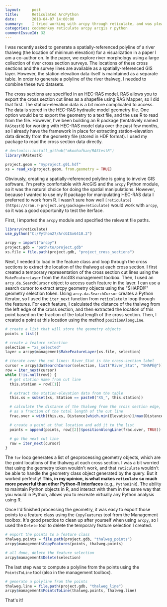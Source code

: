 ```yaml
---
layout:     post
title:      Reticulated ArcPython
date:       2018-04-07 14:00:00
summary:    I tried working with arcpy through reticulate, and was pleasantly surprised. 
categories: codemonkey reticulate arcpy arcgis r python
commentIssueId: 32
---
```


I was recently asked to generate a spatially-referenced polyline of a
river thalweg (the location of minimum elevation) for a visualization in
a paper I am a co-author on. In the paper, we explore river morphology using
a large collection of river cross section surveys. The locations of 
these cross sections and the survey lines are available
as a spatially-referenced GIS layer. However, the station elevation 
data itself is maintained as a separate table. In order to generate a 
polyline of the river thalweg, I needed to combine these two datasets.

The cross sections are specified in an HEC-RAS model. RAS allows you to 
export the cross section cut lines as a shapefile using RAS Mapper, so 
I did that first. 
The station-elevation data is a bit more complicated to access.
The data is stored in the HEC-RAS hydraulic model geometry file. One
option would be to export the geometry to a text file, and the use R
to read from the file. However, I've been building an R package (tentatively
named `RAStestR`) for working with HEC-RAS model data over the past few months, 
so I already have the framework in place for extracting station-elevation data
directly from the geometry file (stored in HDF format).
I used my package to read the cross section data directly.

```r
# devtools::install_github("mkoohafkan/RAStestR")
library(RAStestR)

project.geom = "myproject.g01.hdf"
xs = read_xs(project.geom, from.geometry = TRUE)
```

Obviously, creating a spatially-referenced polyline is going to involve 
GIS software. I'm pretty comfortable with ArcGIS and the `arcpy` Python 
module, so it was the natural choice for doing the spatial manipulations.
However, because I wanted to use my R package for manipulating HEC-RAS data
I preferred to work from R. I wasn't sure how well 
`[reticulate](https://cran.r-project.org/package=reticulate)` 
would work with `arcpy`, so it was a good opportunity to test the iterface. 

First, I imported the `arcpy` module and specified the relevant file paths.

```r
library(reticulate)
use_python("C:/Python27/ArcGISx6410.2")

arcpy = import("arcpy")
project.gdb = "path/to/project.gdb"
xs.file = file.path(project.gdb, "project_cross_sections")
```

Next, I needed to load in the feature class and loop through the cross 
sections to extract the location of the thalweg at each cross section. 
I first created a temporary representation of the cross section cut 
lines using the 
`MakeFeatureLayer` from the ArcGIS management toolbox. Then, I used an
`arcy.da.SearchCursor` object to access each feature in the layer.
I can use a search cursor to extract arcpy geometry objects using the 
"SHAPE@" geometry selection token. 
Using `arcy.da.SearchCursor` creates a Python iterator, so I used the 
`iter_next` function from `reticulate` to loop through the features. 
For each feature, I calculated the distance of the thalweg from the 
left edge of the cross section, and then extracted the location of this 
point based on the fraction of the total length of the cross section.
Then, I created a point at this location using the method `positionAlongLine`.

```r
# create a list that will store the geometry objects
points = list()

# create a feature selection
selection = "xs_selected"
layer = arcpy$management$MakeFeatureLayer(xs.file, selection)

# iterate over the cut lines: River_Stat is the cross-section label
cursor = arcpy$da$SearchCursor(selection, list("River_Stat", "SHAPE@"))
row = iter_next(cursor)
while (!is.null(row)) {
  # get station name from cut line
  this.station = row[[1]]

  # extract the station-elevation data from the table 
  this.xs = subset(xs, Station == paste0("XS_", this.station))  

  # calculate the distance of the thalweg from the cross section edge,
  # as a fraction of the total length of the cut line
  frac.over = with(this.xs, Distance[which.min(Elevation)]/max(Distance))

  # create a point at that location and add it to the list
  points = append(points, row[[2]]$positionAlongLine(frac.over, TRUE))

  # go the next cut line
  row = iter_next(cursor)  
}
```

The `for` loop generates a list of geoprocessing geometry objects,
which are the point locations of the thalweg at each cross section. 
I was a bit worried that using the 
geometry token wouldn't work, and that `reticulate` wouldn't be able to
handle the geometry class object generated by the query. But it worked
perfectly! **This, in my opinion, is what makes
`reticulate` so much more powerful than other Python-R interfaces** 
(e.g., `PythonInR`). The ability to maintain Python objects in R, 
and interact with them in the same way that you would in Python,
allows you to recreate virtually any Python analysis using R. 

Once I'd finished processing the geometry, 
it was easy to export those points to a feature class 
using the `CopyFeatures` tool from the Management toolbox. It's good 
practice to clean up after yourself when using `arcpy`, so I used the 
`Delete` tool to delete the temporary feature selection I created.

```r
# export the points to a feature class
thalweg.points = file.path(project.gdb, "thalweg_points")
arcpy$management$CopyFeatures(points, thalweg.points)

# all done, delete the feature selection
arcpy$management$Delete(selection)
```

The last step was to compute a polyline from the points using the
`PointsToLine` tool (also in the management toolbox). 

```r
# generate a polyline from the points
thalweg.line = file.path(project.gdb, "thalweg_line")
arcpy$management$PointsToLine(thalweg.points, thalweg.line) 
```

That's it!
